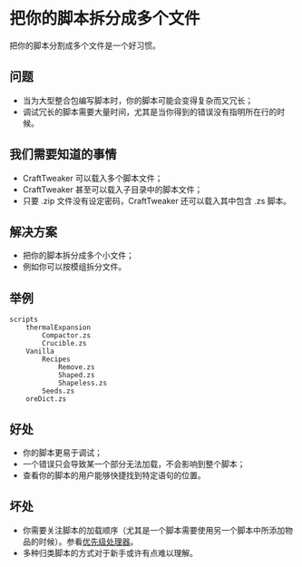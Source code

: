 # 把你的脚本拆分成多个文件

把你的脚本分割成多个文件是一个好习惯。

## 问题
- 当为大型整合包编写脚本时，你的脚本可能会变得复杂而又冗长；
- 调试冗长的脚本需要大量时间，尤其是当你得到的错误没有指明所在行的时候。

## 我们需要知道的事情
- CraftTweaker 可以载入多个脚本文件；
- CraftTweaker 甚至可以载入子目录中的脚本文件；
- 只要 .zip 文件没有设定密码，CraftTweaker 还可以载入其中包含 .zs 脚本。

## 解决方案
- 把你的脚本拆分成多个小文件；
- 例如你可以按模组拆分文件。

## 举例
```
scripts
	thermalExpansion
		Compactor.zs
		Crucible.zs
	Vanilla
		Recipes
			Remove.zs
			Shaped.zs
			Shapeless.zs
		Seeds.zs
	oreDict.zs
```

## 好处
- 你的脚本更易于调试；
- 一个错误只会导致某一个部分无法加载，不会影响到整个脚本；
- 查看你的脚本的用户能够快捷找到特定语句的位置。

## 坏处
- 你需要关注脚本的加载顺序（尤其是一个脚本需要使用另一个脚本中所添加物品的时候）。参看[优先级处理器](/AdvancedFunctions/Preprocessors/PriorityPreprocessor.md)。
- 多种归类脚本的方式对于新手或许有点难以理解。
